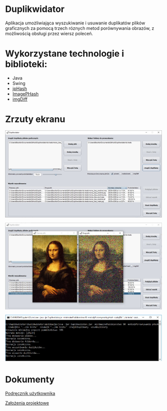 # Duplikwidator

Aplikacja umożliwiająca wyszukiwanie i usuwanie duplikatów plików graficznych za pomocą trzech róznych metod porównywania obrazów, z możliwością obsługi przez wiersz poleceń.

# Wykorzystane technologie i biblioteki:

- Java
- Swing
- [jpHash](https://github.com/pragone/jphash)
- [ImagePHash](https://gist.github.com/lihonosov/10988301)
- [imgDiff](https://codepaste.net/4rhkgq)

# Zrzuty ekranu

![Alt text](/screenshots/1.jpg?raw=true "Optional Title")

![Alt text](/screenshots/2.JPG?raw=true "Optional Title")

![Alt text](/screenshots/3.JPG?raw=true "Optional Title")

# Dokumenty

[Podręcznik użytkownika](/Podrecznik_uzytkownika.pdf)

[Założenia projektowe](/Zalozenia_projektowe.pdf)
